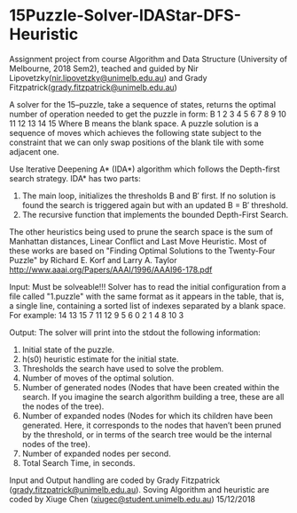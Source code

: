 # 15Puzzle-Solver-IDAStar-DFS-Heuristic
Assignment project from course Algorithm and Data Structure (University of Melbourne, 2018 Sem2), teached and guided by Nir Lipovetzky(nir.lipovetzky@unimelb.edu.au) and Grady Fitzpatrick(grady.fitzpatrick@unimelb.edu.au)

A solver for the 15–puzzle, take a sequence of states, returns the optimal number of operation needed to get the puzzle in form:
B  1  2  3
4  5  6  7
8  9  10 11
12 13 14 15
Where B means the blank space. A puzzle solution is a sequence of moves which achieves the following state
subject to the constraint that we can only swap positions of the blank tile with some adjacent one. 

Use Iterative Deepening A* (IDA*) algorithm which follows the Depth-first search strategy. IDA* has two parts:
1. The main loop, initializes the thresholds B and B′ first. If no solution is found the search is triggered again but with an updated B = B′ threshold.
2. The recursive function that implements the bounded Depth-First Search.

The other heuristics being used to prune the search space is the sum of Manhattan distances, Linear Conflict and Last Move Heuristic. Most of these works are based on "Finding Optimal Solutions to the Twenty-Four Puzzle" by Richard E. Korf and Larry A. Taylor http://www.aaai.org/Papers/AAAI/1996/AAAI96-178.pdf

Input:
Must be solveable!!! Solver has to read the initial configuration from a file called "1.puzzle" with the same format as it appears in the table, that is, a single line, containing a sorted list of indexes separated by a blank space. For example:
14 13 15 7 11 12 9 5 6 0 2 1 4 8 10 3

Output:
The solver will print into the stdout the following information: 
1. Initial state of the puzzle.
2. h(s0) heuristic estimate for the initial state.
3. Thresholds the search have used to solve the problem. 
4. Number of moves of the optimal solution.
5. Number of generated nodes (Nodes that have been created within the search. If you imagine the search algorithm building a tree, these are all the nodes of the tree).
6. Number of expanded nodes (Nodes for which its children have been generated. Here, it corresponds to the nodes that haven’t been pruned by the threshold, or in terms of the search tree would be the internal nodes of the tree).
7. Number of expanded nodes per second. 
8. Total Search Time, in seconds.

Input and Output handling are coded by Grady Fitzpatrick (grady.fitzpatrick@unimelb.edu.au).
Soving Algorithm and heuristic are coded by Xiuge Chen (xiugec@student.unimelb.edu.au)
15/12/2018
